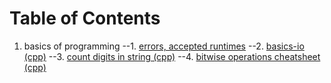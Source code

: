 # Table of Contents
1. basics of programming
--1. [errors, accepted runtimes](01-basics-of-programming/README.md)
--2. [basics-io (cpp)](01-basics-of-programming/01-basics-io.cpp)
--3. [count digits in string (cpp)](01-basics-of-programming/02-count-digit-string.cpp)
--4. [bitwise operations cheatsheet (cpp)](01-basics-of-programming/03-bit-operations-cheatsheet.md)
